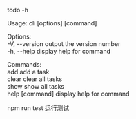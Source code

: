 todo -h

Usage: cli [options] [command]   

Options:   
  -V, --version   output the version number   
  -h, --help      display help for command   

Commands:   
  add <taskName>  add a task   
  clear           clear all tasks   
  show            show all tasks   
  help [command]  display help for command


npm run test 运行测试